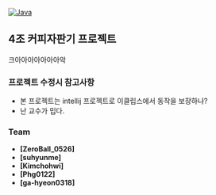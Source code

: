 [![Java](https://img.shields.io/badge/Java-17-ED8B00.svg?logo=openjdk)](https://www.azul.com/)
## 4조 커피자판기 프로젝트

크아아아아아아아악

### 프로젝트 수정시 참고사항
* 본 프로젝트는 intellij 프로젝트로 이클립스에서 동작을 보장하나?
* 난 교수가 밉다.

### Team

* **[ZeroBall_0526]**
* **[suhyunme]**
* **[Kimchohwi]**
* **[Phg0122]**
* **[ga-hyeon0318]**
